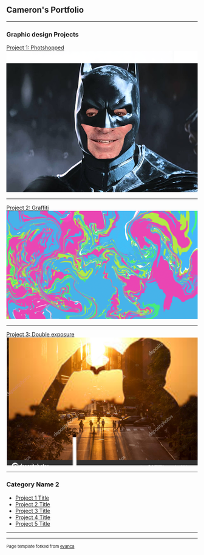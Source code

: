 ## Cameron's Portfolio

---

### Graphic design Projects 

[Project 1: Photshopped](/sample_page)
<img src="images/ripped imag.png?raw=true"/>

---
[Project 2: Graffiti](/pdf/sample_presentation.pdf)
<img src="images/grafiti.png?raw=true"/>

---
[Project 3: Double exposure](http://example.com/)
<img src="https://github.com/CameronGonzales/camgonzales-portfolio/blob/master/images/image(2)%20(1).png?raw=true"> 

---

### Category Name 2

- [Project 1 Title](http://example.com/)
- [Project 2 Title](http://example.com/)
- [Project 3 Title](http://example.com/)
- [Project 4 Title](http://example.com/)
- [Project 5 Title](http://example.com/)

---




---
<p style="font-size:11px">Page template forked from <a href="https://github.com/evanca/quick-portfolio">evanca</a></p>
<!-- Remove above link if you don't want to attibute -->
